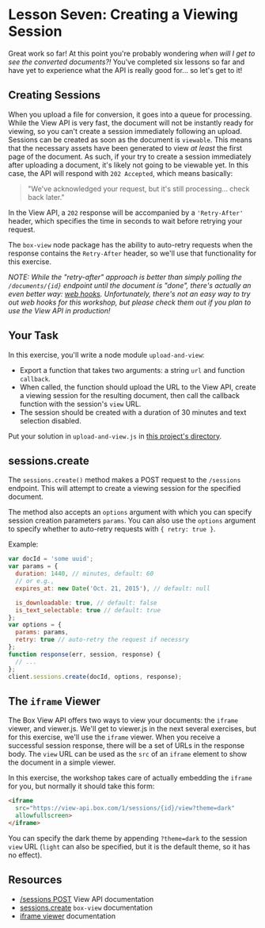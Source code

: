 # Lesson Seven: Creating a Viewing Session

Great work so far! At this point you're probably wondering _when will I get to see the converted documents?!_ You've completed six lessons so far and have yet to experience what the API is really good for... so let's get to it!

## Creating Sessions

When you upload a file for conversion, it goes into a queue for processing. While the View API is very fast, the document will not be instantly ready for viewing, so you can't create a session immediately following an upload. Sessions can be created as soon as the document is `viewable`. This means that the necessary assets have been generated to view *at least* the first page of the document. As such, if your try to create a session immediately after uploading a document, it's likely not going to be viewable yet. In this case, the API will respond with `202 Accepted`, which means basically:

> "We've acknowledged your request, but it's still processing... check back later."

In the View API, a `202` response will be accompanied by a `'Retry-After'` header, which specifies the time in seconds to wait before retrying your request.

The `box-view` node package has the ability to auto-retry requests when the response contains the `Retry-After` header, so we'll use that functionality for this exercise.

*NOTE: While the "retry-after" approach is better than simply polling the `/documents/{id}` endpoint until the document is "done", there's actually an even better way: [web hooks](https://developers.box.com/view-webhooks/). Unfortunately, there's not an easy way to try out web hooks for this workshop, but please check them out if you plan to use the View API in production!*

## Your Task

In this exercise, you'll write a node module `upload-and-view`:
- Export a function that takes two arguments: a string `url` and function `callback`.
- When called, the function should upload the URL to the View API, create a viewing session for the resulting document, then call the callback function with the session's `view` URL.
- The session should be created with a duration of 30 minutes and text selection disabled.

Put your solution in `upload-and-view.js` in [this project's directory](/open/07-sessions).


## sessions.create

The `sessions.create()` method makes a POST request to the `/sessions` endpoint. This will attempt to create a viewing session for the specified document.

The method also accepts an `options` argument with which you can specify session creation parameters `params`. You can also use the `options` argument to specify whether to auto-retry requests with `{ retry: true }`.

Example:
```js
var docId = 'some uuid';
var params = {
  duration: 1440, // minutes, default: 60
  // or e.g.,
  expires_at: new Date('Oct. 21, 2015'), // default: null

  is_downloadable: true, // default: false
  is_text_selectable: true // default: true
};
var options = {
  params: params,
  retry: true // auto-retry the request if necessry
};
function response(err, session, response) {
  // ...
};
client.sessions.create(docId, options, response);
```


## The `iframe` Viewer

The Box View API offers two ways to view your documents: the `iframe` viewer, and viewer.js. We'll get to viewer.js in the next several exercises, but for this exercise, we'll use the `iframe` viewer. When you receive a successful session response, there will be a set of URLs in the response body. The `view` URL can be used as the `src` of an `iframe` element to show the document in a simple viewer.

In this exercise, the workshop takes care of actually embedding the `iframe` for you, but normally it should take this form:

```html
<iframe
  src="https://view-api.box.com/1/sessions/{id}/view?theme=dark"
  allowfullscreen>
</iframe>
```

You can specify the dark theme by appending `?theme=dark` to the session `view` URL (`light` can also be specified, but it is the default theme, so it has no effect).


## Resources

* [/sessions POST](https://developers.box.com/view/#post-sessions) View API documentation
* [sessions.create](https://www.npmjs.org/package/box-view#create) `box-view` documentation
* [iframe viewer](https://developers.box.com/view/#view-a-document) documentation

